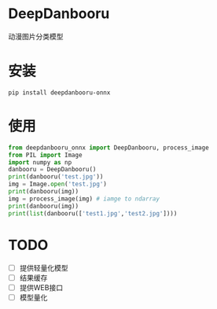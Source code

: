 # DeepDanbooru
动漫图片分类模型
# 安装
```
pip install deepdanbooru-onnx
```
# 使用
```python
from deepdanbooru_onnx import DeepDanbooru, process_image
from PIL import Image
import numpy as np
danbooru = DeepDanbooru()
print(danbooru('test.jpg'))
img = Image.open('test.jpg')
print(danbooru(img))
img = process_image(img) # iamge to ndarray
print(danbooru(img))
print(list(danbooru(['test1.jpg','test2.jpg'])))
```

# TODO

- [ ] 提供轻量化模型
- [ ] 结果缓存
- [ ] 提供WEB接口
- [ ] 模型量化